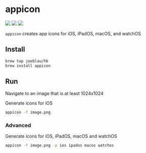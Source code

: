 # appicon

[![](https://img.shields.io/badge/platform-macOS-brightgreen.svg?style=flat-square)](https://www.apple.com/macos/) [![](https://img.shields.io/github/downloads/joeblau/appicon/total.svg?style=flat-square)](https://github.com/joeblau/appicon/releases) [![](https://img.shields.io/github/license/joeblau/appicon.svg?style=flat-square)](https://github.com/joeblau/appicon/blob/master/LICENSE)


`appicon` creates app icons for iOS, iPadOS, macOS, and watchOS

## Install

```bash
brew tap joeblau/hb
brew install appicon
```

## Run

Navigate to an image that is at least 1024x1024

Generate icons for iOS
```bash
appicon -f image.png
```

### Advanced

Generate icons for iOS, iPadOS, macOS and watchOS

```bash
appicon -f image.png -p ios ipados macos watchos
```
